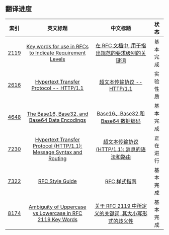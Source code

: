 ## 翻译进度

|    索引    |    英文标题    |    中文标题    |    状态    |
|:----------:|:--------------:|:--------------:|:----------:|
| [2119](../rfc/rfc2119/README.md) | [Key words for use in RFCs to Indicate Requirement Levels](../rfc/rfc2119/rfc2119.txt) | [在 RFC 文档中, 用于指出规范的要求级别的关键词](../rfc/rfc2119/rfc2119_zh.txt) | 基本完成 |
| [2616](../rfc/rfc2616/README.md) | [Hypertext Transfer Protocol -- HTTP/1.1](../rfc/rfc2616/rfc2616.txt) | [超文本传输协议 -- HTTP/1.1](../rfc/rfc2616/rfc2616_zh.txt) | 实验性质 |
| [4648](../rfc/rfc4648/README.md) | [The Base16, Base32, and Base64 Data Encodings](../rfc/rfc4648/rfc4648.txt) | [Base16、Base32 和 Base64 数据编码](../rfc/rfc4648/rfc4648_zh.txt) | 基本完成 |
| [7230](../rfc/rfc7230/README.md) | [Hypertext Transfer Protocol (HTTP/1.1): Message Syntax and Routing](../rfc/rfc7230/rfc7230.txt) | [超文本传输协议 (HTTP/1.1): 消息的语法和路由](../rfc/rfc7230/rfc7230_zh.txt) | 正在进行 |
| [7322](../rfc/rfc7322/README.md) | [RFC Style Guide](../rfc/rfc7322/rfc7322.txt) | [RFC 样式指南](../rfc/rfc7322/rfc7322_zh.txt) | 基本完成 |
| [8174](../rfc/rfc8174/README.md) | [Ambiguity of Uppercase vs Lowercase in RFC 2119 Key Words](../rfc/rfc8174/rfc8174.txt) | [关于 RFC 2119 中所定义的关键词, 其大小写形式的歧义性](../rfc/rfc8174/rfc8174_zh.txt) | 基本完成 |
